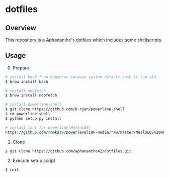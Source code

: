# dotfiles

## Overview

This repository is a Aphananthe's dotfiles which includes some shellscripts.

## Usage

0. Prepare

```bash
# install bash from Homebrew because system default bash is too old
$ brew install bash

# install neofetch
$ brew install neofetch

# install powerline-shell
$ git clone https://github.com/b-ryan/powerline-shell
$ cd powerline-shell
$ python setup.py install

# install font for powerline(MesloLGS)
https://github.com/romkatv/powerlevel10k-media/raw/master/MesloLGS%20NF%20Regular.ttf
```

1. Clone

```bash
$ git clone https://github.com/aphananthe42/dotfiles.git
```

2. Execute setup script

```bash
$ init
```
